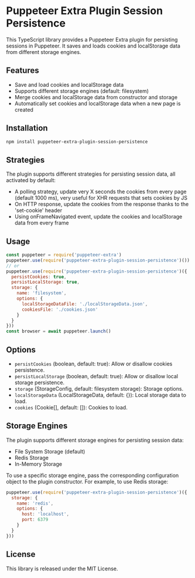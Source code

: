 # Puppeteer Extra Plugin Session Persistence

This TypeScript library provides a Puppeteer Extra plugin for persisting sessions in Puppeteer. It saves and loads cookies and localStorage data from different storage engines.

## Features

- Save and load cookies and localStorage data
- Supports different storage engines (default: filesystem)
- Merge cookies and localStorage data from constructor and storage
- Automatically set cookies and localStorage data when a new page is created

## Installation

```bash
npm install puppeteer-extra-plugin-session-persistence
```

## Strategies

The plugin supports different strategies for persisting session data, all activated by default:
- A polling strategy, update very X seconds the cookies from every page (default 1000 ms), very useful for XHR requests that sets cookies by JS
- On HTTP response, update the cookies from the response thanks to the 'set-cookie' header
- Using onFrameNavigated event, update the cookies and localStorage data from every frame

## Usage

```javascript
const puppeteer = require('puppeteer-extra')
puppeteer.use(require('puppeteer-extra-plugin-session-persistence')())
// or
puppeteer.use(require('puppeteer-extra-plugin-session-persistence')({
  persistCookies: true,
  persistLocalStorage: true,
  storage: {
    name: 'filesystem',
    options: {
      localStorageDataFile: './localStorageData.json',
      cookiesFile: './cookies.json'
    }
  }
}))
const browser = await puppeteer.launch()
```

## Options

- `persistCookies` (boolean, default: true): Allow or disallow cookies persistence.
- `persistLocalStorage` (boolean, default: true): Allow or disallow local storage persistence.
- `storage` (StorageConfig, default: filesystem storage): Storage options.
- `localStorageData` (LocalStorageData, default: {}): Local storage data to load.
- `cookies` (Cookie[], default: []): Cookies to load.

## Storage Engines

The plugin supports different storage engines for persisting session data:

- File System Storage (default)
- Redis Storage
- In-Memory Storage

To use a specific storage engine, pass the corresponding configuration object to the plugin constructor. For example, to use Redis storage:

```javascript
puppeteer.use(require('puppeteer-extra-plugin-session-persistence')({
  storage: {
    name: 'redis',
    options: {
      host: 'localhost',
      port: 6379
    }
  }
}))
```

## License

This library is released under the MIT License.